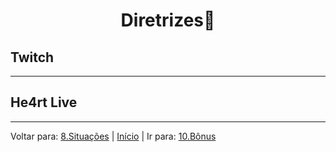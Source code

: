 <h1 align="center">Diretrizes📜</h1>

## Twitch


----

## He4rt Live

----
Voltar para: [8.Situações](/contents/8.Situacoes.md) | [Início](/README.md) | Ir para: [10.Bônus](/contents/10.Bonus.md)